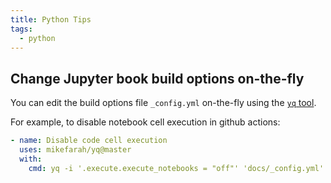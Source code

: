 ```yaml
---
title: Python Tips
tags:
  - python
---
```


## Change Jupyter book build options on-the-fly

You can edit the build options file `_config.yml` on-the-fly using the [`yq` tool](https://github.com/mikefarah/yq).

For example, to disable notebook cell execution in github actions:

```yaml
- name: Disable code cell execution
  uses: mikefarah/yq@master
  with:
    cmd: yq -i '.execute.execute_notebooks = "off"' 'docs/_config.yml'
```
